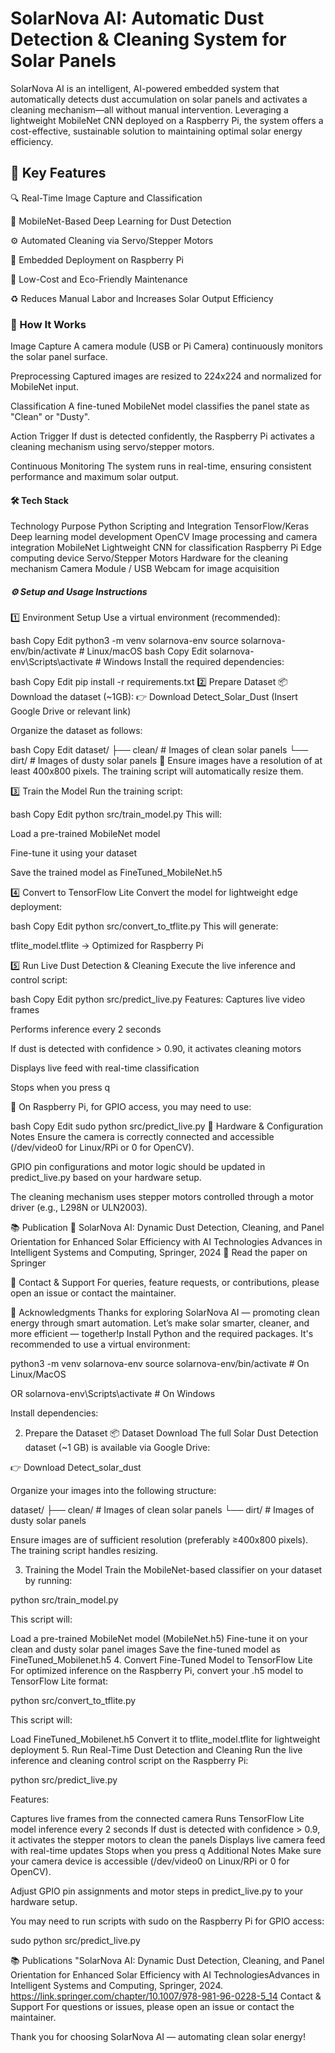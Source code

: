 # SolarNova AI: Automatic Dust Detection & Cleaning System for Solar Panels

SolarNova AI is an intelligent, AI-powered embedded system that automatically detects dust accumulation on solar panels and activates a cleaning mechanism—all without manual intervention. Leveraging a lightweight MobileNet CNN deployed on a Raspberry Pi, the system offers a cost-effective, sustainable solution to maintaining optimal solar energy efficiency.

## 🚀 Key Features

🔍 Real-Time Image Capture and Classification

🧠 MobileNet-Based Deep Learning for Dust Detection

⚙️ Automated Cleaning via Servo/Stepper Motors

🧩 Embedded Deployment on Raspberry Pi

💸 Low-Cost and Eco-Friendly Maintenance

♻️ Reduces Manual Labor and Increases Solar Output Efficiency


### 🧠 How It Works
Image Capture
A camera module (USB or Pi Camera) continuously monitors the solar panel surface.

Preprocessing
Captured images are resized to 224x224 and normalized for MobileNet input.

Classification
A fine-tuned MobileNet model classifies the panel state as "Clean" or "Dusty".

Action Trigger
If dust is detected confidently, the Raspberry Pi activates a cleaning mechanism using servo/stepper motors.

Continuous Monitoring
The system runs in real-time, ensuring consistent performance and maximum solar output.


#### 🛠️ Tech Stack
Technology	Purpose
Python	Scripting and Integration
TensorFlow/Keras	Deep learning model development
OpenCV	Image processing and camera integration
MobileNet	Lightweight CNN for classification
Raspberry Pi	Edge computing device
Servo/Stepper Motors	Hardware for the cleaning mechanism
Camera Module / USB Webcam	for image acquisition

##### ⚙️ Setup and Usage Instructions
1️⃣ Environment Setup
Use a virtual environment (recommended):

bash
Copy
Edit
python3 -m venv solarnova-env
source solarnova-env/bin/activate  # Linux/macOS
bash
Copy
Edit
solarnova-env\Scripts\activate  # Windows
Install the required dependencies:

bash
Copy
Edit
pip install -r requirements.txt
2️⃣ Prepare Dataset
📦 Download the dataset (~1GB):
👉 Download Detect_Solar_Dust (Insert Google Drive or relevant link)

Organize the dataset as follows:

bash
Copy
Edit
dataset/
├── clean/      # Images of clean solar panels
└── dirt/       # Images of dusty solar panels
📝 Ensure images have a resolution of at least 400x800 pixels.
The training script will automatically resize them.

3️⃣ Train the Model
Run the training script:

bash
Copy
Edit
python src/train_model.py
This will:

Load a pre-trained MobileNet model

Fine-tune it using your dataset

Save the trained model as FineTuned_MobileNet.h5

4️⃣ Convert to TensorFlow Lite
Convert the model for lightweight edge deployment:

bash
Copy
Edit
python src/convert_to_tflite.py
This will generate:

tflite_model.tflite → Optimized for Raspberry Pi

5️⃣ Run Live Dust Detection & Cleaning
Execute the live inference and control script:

bash
Copy
Edit
python src/predict_live.py
Features:
Captures live video frames

Performs inference every 2 seconds

If dust is detected with confidence > 0.90, it activates cleaning motors

Displays live feed with real-time classification

Stops when you press q

🔐 On Raspberry Pi, for GPIO access, you may need to use:

bash
Copy
Edit
sudo python src/predict_live.py
🔧 Hardware & Configuration Notes
Ensure the camera is correctly connected and accessible (/dev/video0 for Linux/RPi or 0 for OpenCV).

GPIO pin configurations and motor logic should be updated in predict_live.py based on your hardware setup.

The cleaning mechanism uses stepper motors controlled through a motor driver (e.g., L298N or ULN2003).

📚 Publication
📖 SolarNova AI: Dynamic Dust Detection, Cleaning, and Panel Orientation for Enhanced Solar Efficiency with AI Technologies
Advances in Intelligent Systems and Computing, Springer, 2024
🔗 Read the paper on Springer

🙋 Contact & Support
For queries, feature requests, or contributions, please open an issue or contact the maintainer.

🌱 Acknowledgments
Thanks for exploring SolarNova AI — promoting clean energy through smart automation.
Let’s make solar smarter, cleaner, and more efficient — together!p
Install Python and the required packages. It's recommended to use a virtual environment:

python3 -m venv solarnova-env source solarnova-env/bin/activate # On Linux/MacOS

OR
solarnova-env\Scripts\activate # On Windows

Install dependencies:

2. Prepare the Dataset
📦 Dataset Download
The full Solar Dust Detection dataset (~1 GB) is available via Google Drive:

👉 Download Detect_solar_dust

Organize your images into the following structure:

dataset/ ├── clean/ # Images of clean solar panels └── dirt/ # Images of dusty solar panels

Ensure images are of sufficient resolution (preferably ≥400x800 pixels). The training script handles resizing.

3. Training the Model
Train the MobileNet-based classifier on your dataset by running:

python src/train_model.py

This script will:

Load a pre-trained MobileNet model (MobileNet.h5)
Fine-tune it on your clean and dusty solar panel images
Save the fine-tuned model as FineTuned_Mobilenet.h5
4. Convert Fine-Tuned Model to TensorFlow Lite
For optimized inference on the Raspberry Pi, convert your .h5 model to TensorFlow Lite format:

python src/convert_to_tflite.py

This script will:

Load FineTuned_Mobilenet.h5
Convert it to tflite_model.tflite for lightweight deployment
5. Run Real-Time Dust Detection and Cleaning
Run the live inference and cleaning control script on the Raspberry Pi:

python src/predict_live.py

Features:

Captures live frames from the connected camera
Runs TensorFlow Lite model inference every 2 seconds
If dust is detected with confidence > 0.9, it activates the stepper motors to clean the panels
Displays live camera feed with real-time updates
Stops when you press q
Additional Notes
Make sure your camera device is accessible (/dev/video0 on Linux/RPi or 0 for OpenCV).

Adjust GPIO pin assignments and motor steps in predict_live.py to your hardware setup.

You may need to run scripts with sudo on the Raspberry Pi for GPIO access:

sudo python src/predict_live.py

📚 Publications
"SolarNova AI: Dynamic Dust Detection, Cleaning, and Panel Orientation for Enhanced Solar Efficiency with AI TechnologiesAdvances in Intelligent Systems and Computing, Springer, 2024.
https://link.springer.com/chapter/10.1007/978-981-96-0228-5_14
Contact & Support
For questions or issues, please open an issue or contact the maintainer.

Thank you for choosing SolarNova AI — automating clean solar energy!






